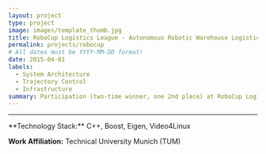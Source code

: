 ```yaml
---
layout: project
type: project
image: images/template_thumb.jpg
title: RoboCup Logistics League - Autonomous Robotic Warehouse Logistics
permalink: projects/robocup
# All dates must be YYYY-MM-DD format!
date: 2015-04-01
labels:
  - System Architecture
  - Trajectory Control
  - Infrastructure
summary: Participation (two-time winner, one 2nd place) at RoboCup Logistics League in 2011-2014, for which we developed a system of three collaborating robots solving material logistics in a warehouse scenario.
---
```


<!--<a href="https://raw.githubusercontent.com/SebastianRiedel/sebastianriedel.github.io/master/images/logview/logview.png" class="ui large right floated rounded image">
  <img src="../images/template_thumb.jpg">
</a>

This should be a one or two sentence introduction to what the project is about and what the goal was. A bit more would be good for better formatting and that the next headline is full width. I can even add a third sentence so which explain why this is important or what I gained from this project in terms of lessons learned or what I found interesting about it.

### Accomplishments, Highlights, Responsibilities
- bullet one
- bullet two
- bullet three

### References, Further Material
- [1] Guerin, Kelleher R., Sebastian D. Riedel, Jonathan Bohren, and Gregory D. Hager. <a href="https://ieeexplore.ieee.org/abstract/document/6942739">"Adjutant: A framework for flexible human-machine collaborative systems."</a> In 2014 IEEE/RSJ International Conference on Intelligent Robots and Systems, pp. 1392-1399. IEEE, 2014.
- [2] bullet two
-->

<hr>
**Technology Stack:** C++, Boost, Eigen, Video4Linux

**Work Affiliation:** Technical University Munich (TUM)
